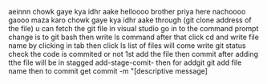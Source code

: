 aeinnn
chowk gaye kya idhr aake
helloooo brother priya here
nachoooo gaooo maza karo
chowk gaye kya idhr aake
through (git clone address of the file) u can fetch the git file in visual studio
go in  to the command prompt change is to git bash
then write ls command
after that click cd and write file name by clicking in tab
then click ls list of files will come
write git status check the code is commited or not
1st add the file then commit
after adding tthe file will be in stagged
add-stage-comit-
then for addgit git add file name
then to commit get commit -m "[descriptive message]